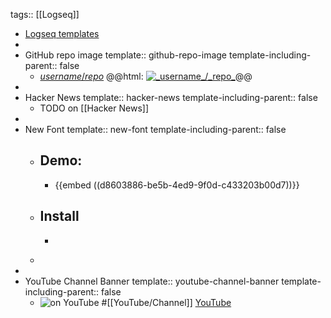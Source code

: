 tags:: [[Logseq]]

- [Logseq templates](https://docs.logseq.com/#/page/templates)
-
- GitHub repo image
  template:: github-repo-image
  template-including-parent:: false
	- [_username_/_repo_](https://github.com/_username_/_repo_)
	  @@html: <a href="https://github.com/_username_/_repo_/"><img src="https://github-readme-stats-astronomer.vercel.app/api/pin/?username=_username_&repo=_repo_&theme=tokyonight" alt="_username_/_repo_"/></a>@@
-
- Hacker News
  template:: hacker-news
  template-including-parent:: false
	- TODO []() on [[Hacker News]]
-
- New Font
  template:: new-font
  template-including-parent:: false
	- ## Demo:
		- {{embed ((d8603886-be5b-4ed9-9f0d-c433203b00d7))}}
	- ## Install
		- ```bash
		  ```
	-
-
- YouTube Channel Banner
  template:: youtube-channel-banner
  template-including-parent:: false
	- ![ on YouTube]()
	  #[[YouTube/Channel]]
	  [YouTube](https://www.youtube.com/@)